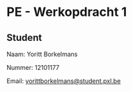 # PE - Werkopdracht 1
## Student
Naam: Yoritt Borkelmans

Nummer: 12101177

Email: yorittborkelmans@student.pxl.be

